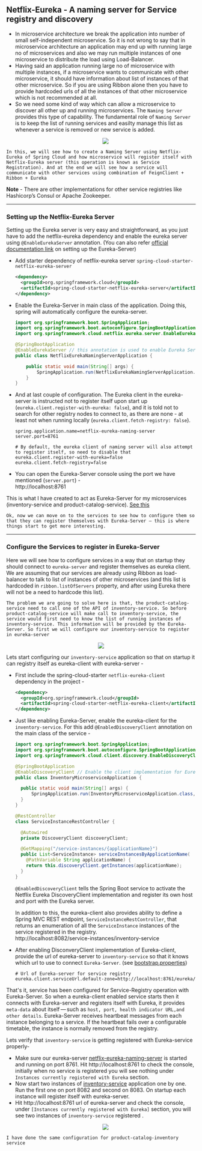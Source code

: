 ## Netflix-Eureka - A naming server for Service registry and discovery
* In microservice architecture we break the application into number of small self-independent microservice. So it is not wrong to say that in microservice architecture an application may end up with running large no of microservices and also we may run multiple instances of one microservice to distribute the load using Load-Balancer.
* Having said an application running large no of microservice with multiple instances, if a microservice wants to communicate with other microservice, it should have information about list of instances of that other microservice. So if you are using Ribbon alone then you have to provide hardcoded urls of all the instances of that other microservice which is not recommended at all.
* So we need some kind of way which can allow a microservice to discover all other up and running microservices. The `Naming Server` provides this type of capability. The fundamental role of `Naming Server` is to keep the list of running services and easilty manage this list as whenever a service is removed or new service is added.
  <p align="center">
    <img src="https://github.com/thedevd/imageurls/blob/master/sprintboot/architecture-using-naming-server.png"/>
  </p>

`In this, we will see how to create a Naming Server using Netflix-Eureka of Spring Cloud and how microservice will register itself with Netflix-Eureka server (this operation is known as Service Registration). And at the end we will see how a service will communicate with other services using combination of FeignClient + Ribbon + Eureka`

**Note** - There are other implementations for other service registries like Hashicorp’s Consul or Apache Zookeeper.
<hr/>

### Setting up the Netflix-Eureka Server
Setting up the Eureka server is very easy and straightforward, as you just have to add the netflix-eureka dependency and enable the eureka server using `@EnableEurekaServer` annotation. (You can also refer [official documentation link](https://spring.io/guides/gs/service-registration-and-discovery/) on setting up the Eureka-Server)
* Add starter dependency of netflix-eureka server `spring-cloud-starter-netflix-eureka-server`
  ```xml
  <dependency>
    <groupId>org.springframework.cloud</groupId>
    <artifactId>spring-cloud-starter-netflix-eureka-server</artifactId>
  </dependency>
  ```
* Enable the Eureka-Server in main class of the application. Doing this, spring will automatically configure the eureka-server.
  ```java
  import org.springframework.boot.SpringApplication;
  import org.springframework.boot.autoconfigure.SpringBootApplication;
  import org.springframework.cloud.netflix.eureka.server.EnableEurekaServer;

  @SpringBootApplication
  @EnableEurekaServer // this annotation is used to enable Eureka Server and configure it
  public class NetflixEurekaNamingServerApplication {

	  public static void main(String[] args) {
		  SpringApplication.run(NetflixEurekaNamingServerApplication.class, args);
	  }
  }
  ```
* And at last couple of configuration. The Eureka client in the eureka-server is instructed not to register itself upon start up (`eureka.client.register-with-eureka: false`), and it is told not to search for other registry nodes to connect to, as there are none - at least not when running locally (`eureka.client.fetch-registry: false`).
  ```
  spring.application.name=netflix-eureka-naming-server
  server.port=8761

  # By default, the eureka client of naming server will also attempt to register itself, so need to disable that
  eureka.client.register-with-eureka=false 
  eureka.client.fetch-registry=false
  ```
* You can open the Eureka-Server console using the port we have mentioned (`server.port`) -\
  http://localhost:8761
  
This is what I have created to act as Eureka-Server for my microservices (inventory-service and product-catalog-service).
[See this](https://github.com/thedevd/techBlog/tree/master/springboot/microservices/netflix-eureka-naming-server)

`Ok, now we can move on to the services to see how to configure them so that they can register themselves with Eureka-Server — this is where things start to get more interesting.`
<hr/>

### Configure the Services to register in Eureka-Server
Here we will see how to configure services in a way that on startup they should connect to `eureka-server` and register themselves as eureka client. We are assuming that our services are already using Ribbon as load-balancer to talk to list of instances of other microservices (and this list is hardcoded in `ribbon.listOfServers` property, and after using Eureka there will not be a need to hardcode this list).

`The problem we are going to solve here is that, the product-catalog-service need to call one of the API of inventory-service. So before product-catalog-service will make call to inventory-service, the service would first need to know the list of running instances of inventory-service. This information will be provided by the Eureka-Server. So first we will configure our inventory-service to register in eureka-server`

<p align="center">
  <img src="https://github.com/thedevd/imageurls/blob/master/sprintboot/ribbon-with-eureka.png"/>
</p>

Lets start configuring our `inventory-service` application so that on startup it can registry itself as eureka-client with eureka-server -
* First include the spring-cloud-starter `netflix-eureka-client` dependency in the project -
  ```xml
  <dependency>
    <groupId>org.springframework.cloud</groupId>
    <artifactId>spring-cloud-starter-netflix-eureka-client</artifactId>
  </dependency>
  ```
* Just like enabling Eureka-Server, enable the eureka-client for the `inventory-service`. For this add `@EnabledDiscoveryClient` annotation on the main class of the service -
  ```java
  import org.springframework.boot.SpringApplication;
  import org.springframework.boot.autoconfigure.SpringBootApplication;
  import org.springframework.cloud.client.discovery.EnableDiscoveryClient;

  @SpringBootApplication
  @EnableDiscoveryClient // Enable the client implementation for Eureka-Client
  public class InventoryMicroserviceApplication {

	public static void main(String[] args) {
		SpringApplication.run(InventoryMicroserviceApplication.class, args);
	}
  }
  
  @RestController
  class ServiceInstanceRestController {

    @Autowired
    private DiscoveryClient discoveryClient;

    @GetMapping("/service-instances/{applicationName}")
    public List<ServiceInstance> serviceInstancesByApplicationName(
      @PathVariable String applicationName) {
      return this.discoveryClient.getInstances(applicationName);
    }
  }
  ```
  `@EnabledDiscoveryClient` tells the Spring Boot service to activate the Netflix Eureka DiscoveryClient implementation and register its own host and port with the Eureka server.
  
  In addition to this, the eureka-client also provides ability to define a Spring MVC REST endpoint, `ServiceInstanceRestController`, that returns an enumeration of all the `ServiceInstance` instances of the service registered in the registry.\
  http://localhost:8082/service-instances/inventory-service
  
* After enabling DisconveryClient implementation of Eureka-client, provide the url of eureka-server to `inventory-service` so that it knows which url to use to connect `Eureka-Server`. (see [bootstrap.properties](https://github.com/thedevd/techBlog/blob/master/springboot/microservices/inventory-microservice/src/main/resources/bootstrap.properties))
  ```
  # Url of Eureka-server for service registry
  eureka.client.serviceUrl.default-zone=http://localhost:8761/eureka/
  ```
That's it, service has been configured for Service-Registry operation with Eureka-Server. So when a eureka-client enabled service starts then it connects with Eureka-server and registers itself with Eureka, it provides `meta-data` about itself — such as `host, port, health indicator URL,and other details`. Eureka-Server receives heartbeat messages from each instance belonging to a service. If the heartbeat fails over a configurable timetable, the instance is normally removed from the registry.

Lets verify that `inventory-service` is getting registered with Eureka-service properly-
* Make sure our eureka-server [netflix-eureka-naming-server](https://github.com/thedevd/techBlog/tree/master/springboot/microservices/netflix-eureka-naming-server) is started and running on port 8761. Hit http://localhost:8761 to check the console, initially when no service is registered you will see nothing under `Instances currently registered with Eureka` section.
* Now start two instances of [inventory-service](https://github.com/thedevd/techBlog/tree/master/springboot/microservices/inventory-microservice) application one by one. Run the first one on port 8082 and second on 8083. On startup each instance will register itself with eureka-server.
* Hit http://localhost:8761 url of eureka-server and check the console, under `[Instances currently registered with Eureka]` section, you will see two instances of `inventory-service` registered .
  <p align="center">
    <img src="https://github.com/thedevd/imageurls/blob/master/sprintboot/eureka-server-console.png"/>
  </p>
  
`I have done the same configuration for product-catalog-inventory service`
